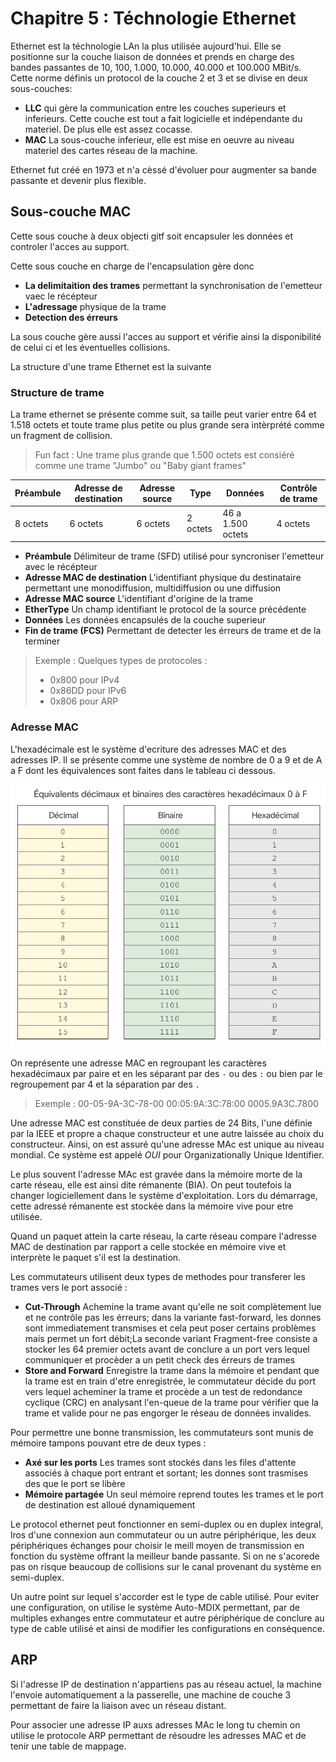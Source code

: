 # Chapitre 5 : Téchnologie Ethernet

Ethernet est la téchnologie LAn la plus utilisée aujourd'hui. Elle se positionne sur la couche liaison de données et prends en charge des bandes passantes de 10, 100, 1.000, 10.000, 40.000 et 100.000 MBit/s. Cette norme définis un protocol de la couche 2 et 3 et se divise en deux sous-couches:

* **LLC** qui gère la communication entre les couches superieurs et inferieurs. Cette couche est tout a fait logicielle et indépendante du materiel. De plus elle est assez cocasse.
* **MAC** La sous-couche inferieur, elle est mise en oeuvre au niveau materiel des cartes réseau de la machine.

Ethernet fut créé en 1973 et n'a cèssé d'évoluer pour augmenter sa bande passante et devenir plus flexible.

## Sous-couche MAC

Cette sous couche à deux objecti
gitf soit encapsuler les données et controler l'acces au support.

Cette sous couche en charge de l'encapsulation gère donc 

* **La delimitaition des trames** permettant la synchronisation de l'emetteur vaec le récépteur
* **L'adressage** physique de la trame
* **Detection des érreurs**

La sous couche gère aussi l'acces au support et vérifie ainsi la disponibilité de celui ci et les éventuelles collisions.

La structure d'une trame Ethernet est la suivante

### Structure de trame

La trame ethernet se présente comme suit, sa taille peut varier entre 64 et 1.518 octets et toute trame plus petite ou plus grande sera intèrprété comme un fragment de collision.

> Fun fact : Une trame plus grande que 1.500 octets est consiéré comme une trame "Jumbo" ou "Baby giant frames"

|Préambule|Adresse de destination|Adresse source|Type|Données|Contrôle de trame|
|---------|----------------------|--------------|----|-------|----------------|
|8 octets|6 octets|6 octets|2 octets|46 a 1.500 octets|4 octets|

* **Préambule** Délimiteur de trame (SFD) utilisé pour syncroniser l'emetteur avec le récépteur
* **Adresse MAC de destination** L'identifiant physique du destinataire permettant une monodiffusion, multidiffusion ou une diffusion
* **Adresse MAC source** L'identifiant d'origine de la trame
* **EtherType** Un champ identifiant le protocol de la source précédente
* **Données** Les données encapsulés de la couche superieur
* **Fin de trame (FCS)** Permettant de detecter les érreurs de trame et de la terminer

> Exemple : Quelques types de protocoles : 
> * 0x800 pour IPv4
> * 0x86DD pour IPv6
> * 0x806 pour ARP

### Adresse MAC

L'hexadécimale est le système d'ecriture des adresses MAC et des adresses IP. Il se présente comme une système de nombre de 0 a 9 et de A a F dont les équivalences sont faites dans le tableau ci dessous.

![Table d'equivalence hexadecimal](img/hexa.png)

On représente une adresse MAC en regroupant les caractères hexadécimaux par paire et en les séparant par des `-` ou des `:` ou bien par le regroupement par 4 et la séparation par des `.`

> Exemple :
> 00-05-9A-3C-78-00
> 00:05:9A:3C:78:00
> 0005.9A3C.7800

Une adresse MAC est constituée de deux parties de 24 Bits, l'une définie par la IEEE et propre a chaque constructeur et une autre laissée au choix du constructeur. Ainsi, on est assuré qu'une adresse MAc est unique au niveau mondial. Ce système est appelé *OUI* pour Organizationally Unique Identifier.

Le plus souvent l'adresse MAc est gravée dans la mémoire morte de la carte réseau, elle est ainsi dite rémanente (BIA). On peut toutefois la changer logiciellement dans le système d'exploitation. Lors du démarrage, cette adressé rémanente est stockée dans la mémoire vive pour etre utilisée.

Quand un paquet attein la carte réseau, la carte réseau compare l'adresse MAC de destination par rapport a celle stockée en mémoire vive et interprète le paquet s'il est la destination.

Les commutateurs utilisent deux types de methodes pour transferer les trames vers le port associé :

* **Cut-Through** Achemine la trame avant qu'elle ne soit complètement lue et ne contrôle pas les érreurs; dans la variante fast-forward, les donnes sont immediatement transmises et cela peut poser certains problèmes mais permet un fort débit;La seconde variant Fragment-free consiste a stocker les 64 premier octets avant de conclure a un port vers lequel communiquer et procèder a un petit check des érreurs de trames
* **Store and Forward** Enregistre la trame dans la mémoire et pendant que la trame est en train d'etre enregistrée, le commutateur décide du port vers lequel acheminer la trame et procède a un test de redondance cyclique (CRC) en analysant l'en-queue de la trame pour vérifier que la trame et valide pour ne pas engorger le réseau de données invalides.

Pour permettre une bonne transmission, les commutateurs sont munis de mémoire tampons pouvant etre de deux types :

* **Axé sur les ports** Les trames sont stockés dans les files d'attente associés à chaque port entrant et sortant; les donnes sont trasmises des que le port se libère
* **Mémoire partagée** Un seul mémoire reprend toutes les trames et le port de destination est alloué dynamiquement

Le protocol ethernet peut fonctionner en semi-duplex ou en duplex integral, lros d'une connexion aun commutateur ou un autre périphérique, les deux périphériques échanges pour choisir le meill moyen de transmission en fonction du système offrant la meilleur bande passante. Si on ne s'acorede pas on risque beaucoup de collisions sur le canal provenant du système en semi-duplex.

Un autre point sur lequel s'accorder est le type de cable utilisé. Pour eviter une configuration, on utilise le système Auto-MDIX permettant, par de multiples exhanges entre commutateur et autre périphérique de conclure au type de cable utilisé et ainsi de modifier les configurations en conséquence.

## ARP

Si l'adresse IP de destination n'appartiens pas au réseau actuel, la machine l'envoie automatiquement a la passerelle, une machine de couche 3 permettant de faire la liaison avec un réseau distant.

Pour associer une adresse IP auxs adresses MAc le long tu chemin on utilise le protocole ARP permettant de résoudre les adresses MAC et de tenir une table de mappage.

